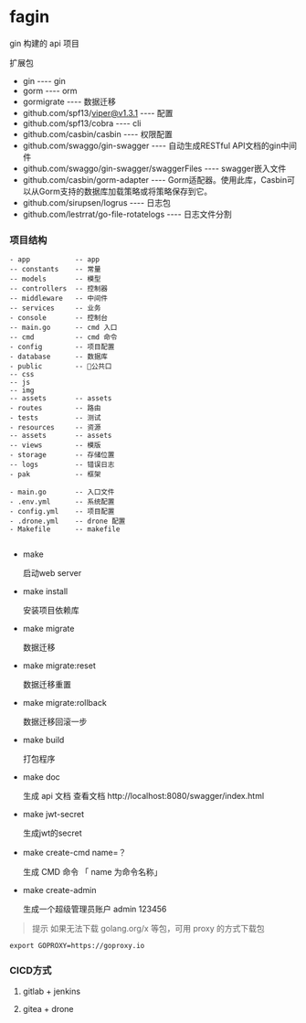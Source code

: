 # fagin

gin 构建的 api 项目

扩展包

- gin                                           ---- gin
- gorm                                          ---- orm
- gormigrate                                    ---- 数据迁移
- github.com/spf13/viper@v1.3.1                 ---- 配置
- github.com/spf13/cobra                        ---- cli 
- github.com/casbin/casbin                      ---- 权限配置
- github.com/swaggo/gin-swagger                 ---- 自动生成RESTful API文档的gin中间件
- github.com/swaggo/gin-swagger/swaggerFiles    ---- swagger嵌入文件
- github.com/casbin/gorm-adapter                ---- Gorm适配器。使用此库，Casbin可以从Gorm支持的数据库加载策略或将策略保存到它。
- github.com/sirupsen/logrus                    ---- 日志包
- github.com/lestrrat/go-file-rotatelogs        ---- 日志文件分割

### 项目结构

```
- app           -- app
-- constants    -- 常量
-- models       -- 模型
-- controllers  -- 控制器
-- middleware   -- 中间件
-- services     -- 业务
- console       -- 控制台
-- main.go      -- cmd 入口
-- cmd          -- cmd 命令
- config        -- 项目配置
- database      -- 数据库
- public        -- 公共口
-- css
-- js
-- img
-- assets       -- assets
- routes        -- 路由
- tests         -- 测试
- resources     -- 资源
-- assets       -- assets
-- views        -- 模版
- storage       -- 存储位置
-- logs         -- 错误日志
- pak           -- 框架

- main.go       -- 入口文件
- .env.yml      -- 系统配置
- config.yml    -- 项目配置
- .drone.yml    -- drone 配置
- Makefile      -- makefile


```

- make 

    启动web server

- make install 

    安装项目依赖库

- make migrate

    数据迁移

- make migrate:reset

    数据迁移重置

- make migrate:rollback

    数据迁移回滚一步

- make build

    打包程序
    
- make doc 

    生成 api 文档 查看文档 http://localhost:8080/swagger/index.html

- make jwt-secret
    
    生成jwt的secret
    
- make create-cmd name=？
    
    生成 CMD 命令 「 name 为命令名称」

- make create-admin
    
    生成一个超级管理员账户 admin 123456



> 提示 如果无法下载 golang.org/x 等包，可用 proxy 的方式下载包

```
export GOPROXY=https://goproxy.io
```




### CICD方式

1. gitlab + jenkins

1. gitea + drone


